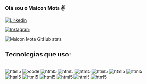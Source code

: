 

### Olá sou o Maicon Mota ✌️


[![Linkedin](	https://img.shields.io/badge/LinkedIn-0077B5?style=for-the-badge&logo=linkedin&logoColor=white)](https://www.linkedin.com/in/maicon-mota934496287/)

[![Instagram](	https://img.shields.io/badge/Instagram-E4405F?style=for-the-badge&logo=instagram&logoColor=white)](https://www.instagram.com/maicon__mota/)


![Maicon Mota GitHub stats](https://github-readme-stats.vercel.app/api?username=maiconlmotadev&show_icons=true&theme=dark)


## Tecnologias que uso:

<div style= "display: inline_block"><br/>
    <img align="center" alt="html5" src="   https://img.shields.io/badge/Swift-FA7343?style=for-the-badge&logo=swift&logoColor=white"/>
    <img align="center" alt="xcode" src="   https://img.shields.io/badge/Xcode-007ACC?style=for-the-badge&logo=Xcode&logoColor=white"/>
    <img align="center" alt="html5" src="		https://img.shields.io/badge/iOS-000000?style=for-the-badge&logo=ios&logoColor=white"/>
    <img align="center" alt="html5" src="		https://img.shields.io/badge/App_Store-0D96F6?style=for-the-badge&logo=app-store&logoColor=white"/>
    <img align="center" alt="html5" src="		https://img.shields.io/badge/React_Native-20232A?style=for-the-badge&logo=react&logoColor=61DAFB"/>
    <img align="center" alt="html5" src="	https://img.shields.io/badge/JavaScript-F7DF1E?style=for-the-badge&logo=javascript&logoColor=black"/>
    <img align="center" alt="html5" src="	https://img.shields.io/badge/HTML5-E34F26?style=for-the-badge&logo=html5&logoColor=white"/>
    <img align="center" alt="html5" src=    "https://img.shields.io/badge/CSS3-1572B6?style=for-the-badge&logo=css3&logoColor=white"/>
    <img align="center" alt="html5" src="	https://img.shields.io/badge/Node.js-43853D?style=for-the-badge&logo=node.js&logoColor=white"/>
    <img align="center" alt="html5" src="		https://img.shields.io/badge/GitHub-100000?style=for-the-badge&logo=github&logoColor=white"/>
    <img align="center" alt="html5" src="	https://img.shields.io/badge/Ubuntu-E95420?style=for-the-badge&logo=ubuntu&logoColor=white"/>
    <img align="center" alt="html5" src="		https://img.shields.io/badge/Windows-0078D6?style=for-the-badge&logo=windows&logoColor=white"/>
    <img align="center" alt="html5" src="		https://img.shields.io/badge/Microsoft-666666?style=for-the-badge&logo=microsoft&logoColor=white"/>
    <img align="center" alt="html5" src="		https://img.shields.io/badge/Linux_Mint-87CF3E?style=for-the-badge&logo=linux-mint&logoColor=white"/>
</div> 
